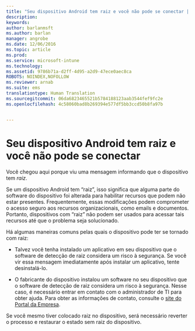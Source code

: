 ```yaml
---
title: "Seu dispositivo Android tem raiz e você não pode se conectar | Microsoft Intune"
description: 
keywords: 
author: barlanmsft
ms.author: barlan
manager: angrobe
ms.date: 12/06/2016
ms.topic: article
ms.prod: 
ms.service: microsoft-intune
ms.technology: 
ms.assetid: 9786b71a-d2ff-4d95-a2d9-47ece0aec8ca
ROBOTS: NOINDEX,NOFOLLOW
ms.reviewer: arnab
ms.suite: ems
translationtype: Human Translation
ms.sourcegitcommit: 06da6823465521b5784188123aab3544fef9fc2e
ms.openlocfilehash: 4c58060bad8b269394e577df5bb3ccd50b8fa97b


---
```


# <a name="your-android-device-is-rooted-so-you-cant-connect"></a>Seu dispositivo Android tem raiz e você não pode se conectar

Você chegou aqui porque viu uma mensagem informando que o dispositivo tem _raiz_.

Se um dispositivo Android tem “raiz”, isso significa que alguma parte do software do dispositivo foi alterada para habilitar recursos que podem não estar presentes. Frequentemente, essas modificações podem comprometer o acesso seguro aos recursos organizacionais, como emails e documentos. Portanto, dispositivos com “raiz” não podem ser usados para acessar tais recursos até que o problema seja solucionado.  

Há algumas maneiras comuns pelas quais o dispositivo pode ter se tornado com raiz:

- Talvez você tenha instalado um aplicativo em seu dispositivo que o software de detecção de raiz considera um risco à segurança. Se você vir essa mensagem imediatamente após instalar um aplicativo, tente desinstalá-lo.

- O fabricante do dispositivo instalou um software no seu dispositivo que o software de detecção de raiz considera um risco à segurança. Nesse caso, é necessário entrar em contato com o administrador de TI para obter ajuda. Para obter as informações de contato, consulte o [site do Portal da Empresa](http://portal.manage.microsoft.com).

Se você mesmo tiver colocado raiz no dispositivo, será necessário reverter o processo e restaurar o estado sem raiz do dispositivo.



<!--HONumber=Dec16_HO2-->


